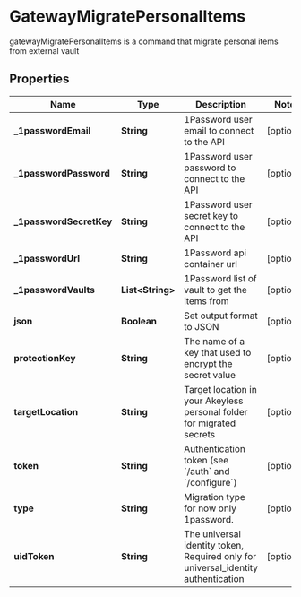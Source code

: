 

# GatewayMigratePersonalItems

gatewayMigratePersonalItems is a command that migrate personal items from external vault

## Properties

| Name | Type | Description | Notes |
|------------ | ------------- | ------------- | -------------|
|**_1passwordEmail** | **String** | 1Password user email to connect to the API |  [optional] |
|**_1passwordPassword** | **String** | 1Password user password to connect to the API |  [optional] |
|**_1passwordSecretKey** | **String** | 1Password user secret key to connect to the API |  [optional] |
|**_1passwordUrl** | **String** | 1Password api container url |  [optional] |
|**_1passwordVaults** | **List&lt;String&gt;** | 1Password list of vault to get the items from |  [optional] |
|**json** | **Boolean** | Set output format to JSON |  [optional] |
|**protectionKey** | **String** | The name of a key that used to encrypt the secret value |  [optional] |
|**targetLocation** | **String** | Target location in your Akeyless personal folder for migrated secrets |  [optional] |
|**token** | **String** | Authentication token (see &#x60;/auth&#x60; and &#x60;/configure&#x60;) |  [optional] |
|**type** | **String** | Migration type for now only 1password. |  [optional] |
|**uidToken** | **String** | The universal identity token, Required only for universal_identity authentication |  [optional] |




